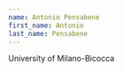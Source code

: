 ```yaml
---
name: Antonio Pensabene
first_name: Antonio
last_name: Pensabene
---
```


University of Milano-Bicocca